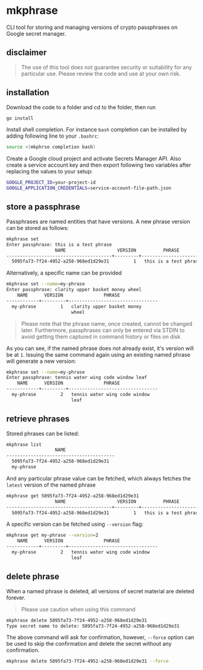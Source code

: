 # mkphrase
CLI tool for storing and managing versions of crypto passphrases on Google secret manager.

## disclaimer
>The use of this tool does not guarantee security or suitability
for any particular use. Please review the code and use at your own risk.

## installation
Download the code to a folder and cd to the folder, then run
```bash
go install
```
Install shell completion. For instance `bash` completion can be installed
by adding following line to your `.bashrc`:
```bash
source <(mkphrse completion bash)
```

Create a Google cloud project and activate Secrets Manager API. Also
create a service account key and then export following two variables after
replacing the values to your setup:
```bash
GOOGLE_PROJECT_ID=your-project-id
GOOGLE_APPLICATION_CREDENTIALS=service-account-file-path.json
```

## store a passphrase
Passphrases are named entities that have versions. A new phrase version
can be stored as follows:
```bash
mkphrase set
Enter passphrase: this is a test phrase
                  NAME                   VERSION          PHRASE          
---------------------------------------+---------+------------------------
  5095fa73-7f24-4952-a258-968ed1d29e31         1   this is a test phrase  
```
Alternatively, a specific name can be provided
```bash
mkphrase set --name=my-phrase
Enter passphrase: clarity upper basket money wheel
    NAME      VERSION               PHRASE              
------------+---------+---------------------------------
  my-phrase         1   clarity upper basket money      
                        wheel                           

```
> Please note that the phrase name, once created, cannot be changed later.
> Furthermore, passphrases can only be entered via STDIN to avoid getting
> them captured in command history or files on disk

As you can see, if the named phrase does not already exist, it's version
will be at `1`. Issuing the same command again using an existing named phrase
will generate a new version:
```bash
mkphrase set --name=my-phrase
Enter passphrase: tennis water wing code window leaf
    NAME      VERSION               PHRASE              
------------+---------+---------------------------------
  my-phrase         2   tennis water wing code window   
                        leaf                            
```

## retrieve phrases
Stored phrases can be listed:
```bash
mkphrase list
                  NAME                  
----------------------------------------
  5095fa73-7f24-4952-a258-968ed1d29e31  
  my-phrase                                                       
```
And any particular phrase value can be fetched, which always fetches the
`latest` version of the named phrase
```bash
mkphrase get 5095fa73-7f24-4952-a258-968ed1d29e31
                  NAME                   VERSION          PHRASE          
---------------------------------------+---------+------------------------
  5095fa73-7f24-4952-a258-968ed1d29e31         1   this is a test phrase  
```
A specific version can be fetched using `--version` flag:
```bash
mkphrase get my-phrase --version=2
    NAME      VERSION               PHRASE              
------------+---------+---------------------------------
  my-phrase         2   tennis water wing code window   
                        leaf                            
```

## delete phrase
When a named phrase is deleted, all versions of secret material are 
deleted forever.
> Please use caution when using this command
```bash
mkphrase delete 5095fa73-7f24-4952-a258-968ed1d29e31
Type secret name to delete: 5095fa73-7f24-4952-a258-968ed1d29e31
```
The above command will ask for confirmation, however, `--force` option
can be used to skip the confirmation and delete the secret without any
confirmation.

```bash
mkphrase delete 5095fa73-7f24-4952-a258-968ed1d29e31 --force
```